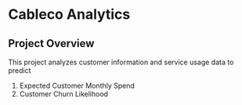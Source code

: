 # Cableco Analytics
## Project Overview
This project analyzes customer information and service usage data to predict
1. Expected Customer Monthly Spend
2. Customer Churn Likelihood
